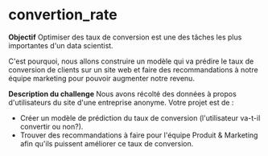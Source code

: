 # convertion_rate

**Objectif**
Optimiser des taux de conversion est une des tâches les plus importantes d'un data scientist.

C'est pourquoi, nous allons construire un modèle qui va prédire le taux de conversion de clients sur un site web et faire des recommandations à notre équipe marketing pour pouvoir augmenter notre revenu.


**Description du challenge**
Nous avons récolté des données à propos d'utilisateurs du site d'une entreprise anonyme. Votre projet est de :
  - Créer un modèle de prédiction du taux de conversion (l'utilisateur va-t-il convertir ou non?).
  - Trouver des recommandations à faire pour l'équipe Produit & Marketing afin qu'ils puissent améliorer ce taux de conversion.
